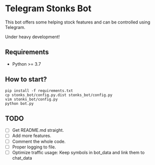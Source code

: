 # Telegram Stonks Bot
This bot offers some helping stock features and can be controlled using Telegram.

Under heavy development!


## Requirements
- Python >= 3.7


## How to start?
```
pip install -f requirements.txt
cp stonks_bot/config.py.dist stonks_bot/config.py
vim stonks_bot/config.py
python bot.py
```


## TODO
- [ ] Get README.md straight.
- [ ] Add more features.
- [ ] Comment the whole code.
- [ ] Proper logging to file.
- [ ] Optimize traffic usage: Keep symbols in bot_data and link them to chat_data

